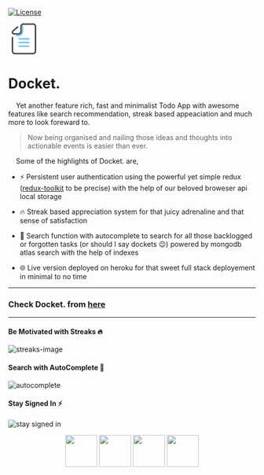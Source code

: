 [![License](https://img.shields.io/badge/License-Apache_2.0-blue.svg)](https://opensource.org/licenses/Apache-2.0)

<img src="./client/public/favicon.png" >

# Docket.

&nbsp;&nbsp;&nbsp;&nbsp;Yet another feature rich, fast and minimalist Todo App with awesome features like search recommendation, streak based appeaciation and much more to look foreward to.

> Now being organised and nailing those ideas and thoughts into actionable events is easier than ever.

&nbsp;&nbsp;&nbsp;&nbsp;Some of the highlights of Docket. are,

- ⚡ Persistent user authentication using the powerful yet simple redux ([redux-toolkit](url) to be precise) with the help of our beloved broweser api local storage

- 🔥 Streak based appreciation system for that juicy adrenaline and that sense of satisfaction

- 🔎 Search function with autocomplete to search for all those backlogged or forgotten tasks (or should I say dockets 😉) powered by mongodb atlas search with the help of indexes

- 🌐 Live version deployed on heroku for that sweet full stack deployement in minimal to no time

---

### Check Docket. from [here](http://docket-todo-app.herokuapp.com/)

---

#### Be Motivated with Streaks 🔥

![streaks-image](https://dev-to-uploads.s3.amazonaws.com/uploads/articles/n7vstvc6y1fo4g99ihti.png)

#### Search with AutoComplete 🔎

![autocomplete](https://s10.gifyu.com/images/autocomplete6a3765c41aa6bd99.gif)

#### Stay Signed In ⚡

![stay signed in](https://s10.gifyu.com/images/stay-signed-in.gif)

<p align="center">
 <img src="https://github.com/tharun0120/tharun0120/blob/main/logos/react.svg" width="65" height="65"/>
  <img src="https://github.com/tharun0120/tharun0120/blob/main/logos/nodejs.svg" width="65" height="65"/>
  <img src="https://github.com/tharun0120/tharun0120/blob/main/logos/mongodb.svg" width="65" height="65"/>
  <img src="https://github.com/tharun0120/tharun0120/blob/main/logos/express.svg" width="65" height="65"/>
</p>
